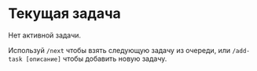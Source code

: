 # Текущая задача

Нет активной задачи.

Используй `/next` чтобы взять следующую задачу из очереди, или `/add-task [описание]` чтобы добавить новую задачу.
